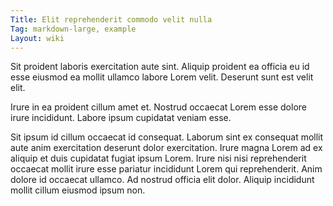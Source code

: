 ```yaml
---
Title: Elit reprehenderit commodo velit nulla
Tag: markdown-large, example
Layout: wiki
---
```

Sit proident laboris exercitation aute sint. Aliquip proident ea officia eu id esse eiusmod ea mollit ullamco labore Lorem velit. Deserunt sunt est velit elit.

Irure in ea proident cillum amet et. Nostrud occaecat Lorem esse dolore irure incididunt. Labore ipsum cupidatat veniam esse.

Sit ipsum id cillum occaecat id consequat. Laborum sint ex consequat mollit aute anim exercitation deserunt dolor exercitation. Irure magna Lorem ad ex aliquip et duis cupidatat fugiat ipsum Lorem. Irure nisi nisi reprehenderit occaecat mollit irure esse pariatur incididunt Lorem qui reprehenderit. Anim dolore id occaecat ullamco. Ad nostrud officia elit dolor. Aliquip incididunt mollit cillum eiusmod ipsum non.